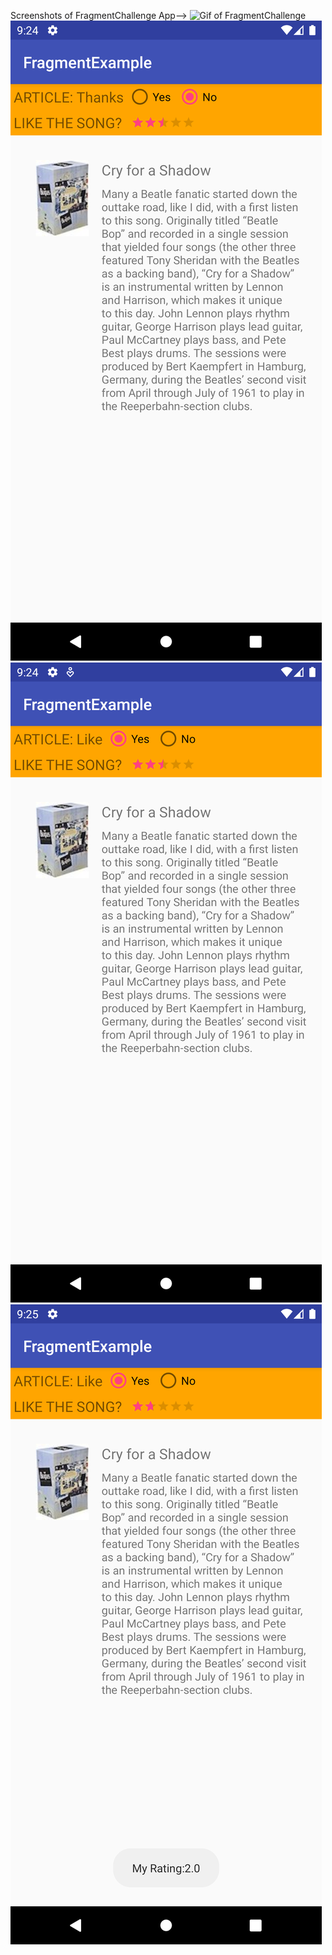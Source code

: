 Screenshots of FragmentChallenge App-->
![Gif of FragmentChallenge](img/FragmentChallenge.gif)
![Screenshot of after clicking YES in FragmentChallenge](img/FC1.png)
![Screenshot of after clicking NO in FragmentChallenge](img/FC2.png)
![Screenshot of after clicking Rating in FragmentChallenge](img/FC3.png)
